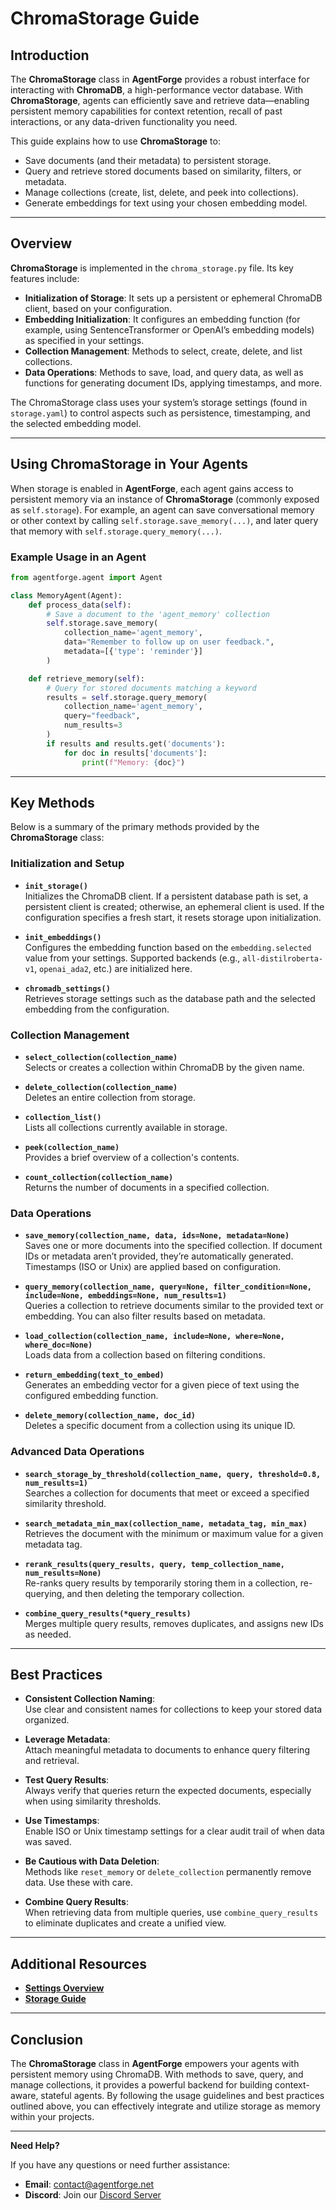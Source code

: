 # ChromaStorage Guide

## Introduction

The **ChromaStorage** class in **AgentForge** provides a robust interface for interacting with **ChromaDB**, a high-performance vector database. With **ChromaStorage**, agents can efficiently save and retrieve data—enabling persistent memory capabilities for context retention, recall of past interactions, or any data-driven functionality you need.

This guide explains how to use **ChromaStorage** to:
- Save documents (and their metadata) to persistent storage.
- Query and retrieve stored documents based on similarity, filters, or metadata.
- Manage collections (create, list, delete, and peek into collections).
- Generate embeddings for text using your chosen embedding model.

---

## Overview

**ChromaStorage** is implemented in the `chroma_storage.py` file. Its key features include:
- **Initialization of Storage**: It sets up a persistent or ephemeral ChromaDB client, based on your configuration.
- **Embedding Initialization**: It configures an embedding function (for example, using SentenceTransformer or OpenAI’s embedding models) as specified in your settings.
- **Collection Management**: Methods to select, create, delete, and list collections.
- **Data Operations**: Methods to save, load, and query data, as well as functions for generating document IDs, applying timestamps, and more.

The ChromaStorage class uses your system’s storage settings (found in `storage.yaml`) to control aspects such as persistence, timestamping, and the selected embedding model.

---

## Using ChromaStorage in Your Agents

When storage is enabled in **AgentForge**, each agent gains access to persistent memory via an instance of **ChromaStorage** (commonly exposed as `self.storage`). For example, an agent can save conversational memory or other context by calling `self.storage.save_memory(...)`, and later query that memory with `self.storage.query_memory(...)`.

### Example Usage in an Agent

```python
from agentforge.agent import Agent

class MemoryAgent(Agent):
    def process_data(self):
        # Save a document to the 'agent_memory' collection
        self.storage.save_memory(
            collection_name='agent_memory',
            data="Remember to follow up on user feedback.",
            metadata=[{'type': 'reminder'}]
        )

    def retrieve_memory(self):
        # Query for stored documents matching a keyword
        results = self.storage.query_memory(
            collection_name='agent_memory',
            query="feedback",
            num_results=3
        )
        if results and results.get('documents'):
            for doc in results['documents']:
                print(f"Memory: {doc}")
```

---

## Key Methods

Below is a summary of the primary methods provided by the **ChromaStorage** class:

### Initialization and Setup

- **`init_storage()`**  
  Initializes the ChromaDB client. If a persistent database path is set, a persistent client is created; otherwise, an ephemeral client is used. If the configuration specifies a fresh start, it resets storage upon initialization.

- **`init_embeddings()`**  
  Configures the embedding function based on the `embedding.selected` value from your settings. Supported backends (e.g., `all-distilroberta-v1`, `openai_ada2`, etc.) are initialized here.

- **`chromadb_settings()`**  
  Retrieves storage settings such as the database path and the selected embedding from the configuration.

### Collection Management

- **`select_collection(collection_name)`**  
  Selects or creates a collection within ChromaDB by the given name.

- **`delete_collection(collection_name)`**  
  Deletes an entire collection from storage.

- **`collection_list()`**  
  Lists all collections currently available in storage.

- **`peek(collection_name)`**  
  Provides a brief overview of a collection's contents.

- **`count_collection(collection_name)`**  
  Returns the number of documents in a specified collection.

### Data Operations

- **`save_memory(collection_name, data, ids=None, metadata=None)`**  
  Saves one or more documents into the specified collection. If document IDs or metadata aren’t provided, they’re automatically generated. Timestamps (ISO or Unix) are applied based on configuration.

- **`query_memory(collection_name, query=None, filter_condition=None, include=None, embeddings=None, num_results=1)`**  
  Queries a collection to retrieve documents similar to the provided text or embedding. You can also filter results based on metadata.

- **`load_collection(collection_name, include=None, where=None, where_doc=None)`**  
  Loads data from a collection based on filtering conditions.

- **`return_embedding(text_to_embed)`**  
  Generates an embedding vector for a given piece of text using the configured embedding function.

- **`delete_memory(collection_name, doc_id)`**  
  Deletes a specific document from a collection using its unique ID.

### Advanced Data Operations

- **`search_storage_by_threshold(collection_name, query, threshold=0.8, num_results=1)`**  
  Searches a collection for documents that meet or exceed a specified similarity threshold.

- **`search_metadata_min_max(collection_name, metadata_tag, min_max)`**  
  Retrieves the document with the minimum or maximum value for a given metadata tag.

- **`rerank_results(query_results, query, temp_collection_name, num_results=None)`**  
  Re-ranks query results by temporarily storing them in a collection, re-querying, and then deleting the temporary collection.

- **`combine_query_results(*query_results)`**  
  Merges multiple query results, removes duplicates, and assigns new IDs as needed.

---

## Best Practices

- **Consistent Collection Naming**:  
  Use clear and consistent names for collections to keep your stored data organized.

- **Leverage Metadata**:  
  Attach meaningful metadata to documents to enhance query filtering and retrieval.

- **Test Query Results**:  
  Always verify that queries return the expected documents, especially when using similarity thresholds.

- **Use Timestamps**:  
  Enable ISO or Unix timestamp settings for a clear audit trail of when data was saved.

- **Be Cautious with Data Deletion**:  
  Methods like `reset_memory` or `delete_collection` permanently remove data. Use these with care.

- **Combine Query Results**:  
  When retrieving data from multiple queries, use `combine_query_results` to eliminate duplicates and create a unified view.

---

## Additional Resources


- **[Settings Overview](../Settings/Settings.md)** 
- **[Storage Guide](../Storage/ChromaStorage.md)**

---

## Conclusion

The **ChromaStorage** class in **AgentForge** empowers your agents with persistent memory using ChromaDB. With methods to save, query, and manage collections, it provides a powerful backend for building context-aware, stateful agents. By following the usage guidelines and best practices outlined above, you can effectively integrate and utilize storage as memory within your projects.

---

**Need Help?**

If you have any questions or need further assistance:
- **Email**: [contact@agentforge.net](mailto:contact@agentforge.net)
- **Discord**: Join our [Discord Server](https://discord.gg/ttpXHUtCW6)
